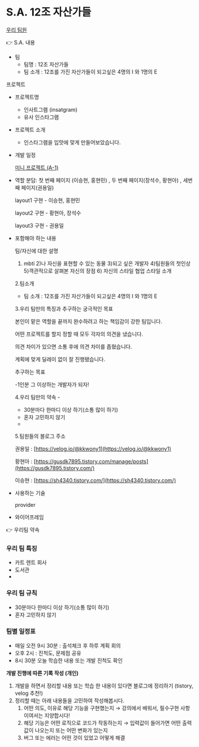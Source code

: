 # S.A. 12조 자산가들

[우리 팀원](S%20A%2012%E1%84%8C%E1%85%A9%20%E1%84%8C%E1%85%A1%E1%84%89%E1%85%A1%E1%86%AB%E1%84%80%E1%85%A1%E1%84%83%E1%85%B3%E1%86%AF%203e75d8f227554acf8785b4c30efd55a7/%E1%84%8B%E1%85%AE%E1%84%85%E1%85%B5%20%E1%84%90%E1%85%B5%E1%86%B7%E1%84%8B%E1%85%AF%E1%86%AB%209ae67b077afb4825ae580da4c617279c.csv)

<aside>
👉 S.A. 내용

</aside>

- 팀
    - 팀명 : 12조 자산가들
    - 팀 소개 : 12조를 가진 자산가들이 되고싶은 4명의 I 와 1명의 E

프로젝트

- 프로젝트명
    - 인사트그램 (insatgram)
    - 유사 인스타그램
- 프로젝트 소개
    - 인스타그램을 입맛에 맞게 만들어보았습니다.
- 개발 일정
    
    [미니 프로젝트 (A-1)](S%20A%2012%E1%84%8C%E1%85%A9%20%E1%84%8C%E1%85%A1%E1%84%89%E1%85%A1%E1%86%AB%E1%84%80%E1%85%A1%E1%84%83%E1%85%B3%E1%86%AF%203e75d8f227554acf8785b4c30efd55a7/%E1%84%86%E1%85%B5%E1%84%82%E1%85%B5%20%E1%84%91%E1%85%B3%E1%84%85%E1%85%A9%E1%84%8C%E1%85%A6%E1%86%A8%E1%84%90%E1%85%B3%20(A-1)%209e1dae2f0bae4b31bb8f1f9e3c23ab0b.csv)
    
- 역할 분담: 첫 번째 페이지 (이승현, 홍현민) , 두 번째 페이지(장석수, 황현아) , 세번째 페이지(권용일)
    
    layout1 구현 - 이승현, 홍현민
    
    layout2 구현 - 황현아, 장석수
    
    layout3 구현 - 권용일
    
- 포함해야 하는 내용
    
    팀/자신에 대한 설명
    1) mbti 2)나 자신을 표현할 수 있는 동물 3)되고 싶은 개발자 4)팀원들의 첫인상 5)객관적으로 살펴본 자신의 장점 6) 자신의 스타일 협업 스타일 소개
    
    2.팀소개
    
    - 팀 소개 : 12조를 가진 자산가들이 되고싶은 4명의 I 와 1명의 E
    
    3.우리 팀만의 특징과 추구하는 궁극적인 목표
    
    본인이 맡은 역할을 끝까지 완수하려고 하는 책임감이 강한 팀입니다.
    
    어떤 프로젝트를 할지 정할 때 모두 각자의 의견을 냈습니다.
    
    의견 차이가 있으면 소통 후에 의견 차이를 좁혔습니다.
    
    계획에 맞게 딜레이 없이 잘 진행됐습니다.
    
     추구하는 목표 
    
    -1인분 그 이상하는 개발자가 되자!
    
    4.우리 팀만의 약속 - 
    
    - 30분마다 한마디 이상 하기(소통 많이 하기)
    - 혼자 고민하지 않기
    - 
    
    5.팀원들의 블로그 주소
    
    권용일 : [https://velog.io/@kkwony1](https://velog.io/@kkwony1)
    
    황현아 : [https://gusdk7895.tistory.com/manage/posts](https://gusdk7895.tistory.com/)
    
    이승현 : [https://sh4340.tistory.com/](https://sh4340.tistory.com/)
    
- 사용하는 기술
    
    provider
    

- 와이어프레임
    
    

<aside>
👉 우리팀 약속

</aside>

### 우리 팀 특징

- 카트 렌트 회사
- 도서관
- 

### 우리 팀 규칙

- 30분마다 한마디 이상 하기(소통 많이 하기)
- 혼자 고민하지 않기

### 팀별 일정표

- 매일 오전 9시 30분 : 출석체크 후 하루 계획 회의
- 오후 2시 : 진척도, 문제점 공유
- 8시 30분 오늘 학습한 내용 또는 개발 진척도 확인

**개발 진행에 따른 기록 작성 (개인)**

1. 개발을 하면서 정리할 내용 또는 학습 한 내용이 있다면 블로그에 정리하기 (tistory, velog 추천!)
2. 정리할 때는 아래 내용들을 고민하여 작성해봅시다.
    1. 어떤 의도, 이유로 해당 기능을 구현했는지 
    → 강의에서 배워서, 필수구현 사항이여서는 지양합시다!
    2. 해당 기능은 어떤 로직으로 코드가 작동하는지 
    → 입력값이 들어가면 어떤 출력값이 나오는지 또는 어떤 변화가 있는지
    3. 버그 또는 에러는 어떤 것이 있었고 어떻게 해결